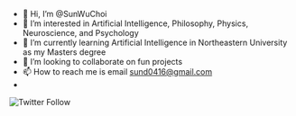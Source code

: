 - 👋 Hi, I’m @SunWuChoi
- 👀 I’m interested in Artificial Intelligence, Philosophy, Physics, Neuroscience, and Psychology
- 🌱 I’m currently learning Artificial Intelligence in Northeastern University as my Masters degree
- 💞️ I’m looking to collaborate on fun projects
- 📫 How to reach me is email sund0416@gmail.com
- 

![Twitter Follow](https://img.shields.io/twitter/follow/Sund0416?style=social)
